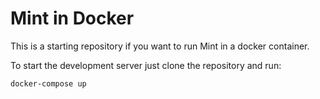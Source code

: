 # Mint in Docker

This is a starting repository if you want to run Mint in a docker container.

To start the development server just clone the repository and run:

```
docker-compose up
```
